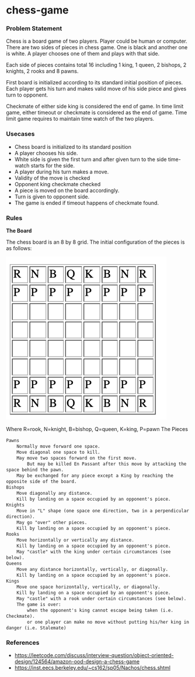 # chess-game

### Problem Statement

Chess is a board game of two players. Player could be human or computer. There are two sides of pieces in chess game. One is black and another one is white. A player chooses one of them and plays with that side.

Each side of pieces contains total 16 including 1 king, 1 queen, 2 bishops, 2 knights, 2 rooks and 8 pawns.

First board is initialized according to its standard initial position of pieces.
Each player gets his turn and makes valid move of his side piece and gives turn to opponent.

Checkmate of either side king is considered the end of game. In time limit game, either timeout or checkmate is considered as the end of game. Time limit game requires to maintain time watch of the two players.

### Usecases

* Chess board is initialized to its standard position
* A player chooses his side.
* White side is given the first turn and after given turn to the side time-watch starts for the side.
* A player during his turn makes a move.
* Validity of the move is checked
* Opponent king checkmate checked
* A piece is moved on the board accordingly.
* Turn is given to opponent side.
* The game is ended if timeout happens of checkmate found.

### Rules

**The Board**

The chess board is an 8 by 8 grid. The initial configuration of the pieces is as follows:


![chess board](./chess-board.png)


Where R=rook, N=knight, B=bishop, Q=queen, K=king, P=pawn
The Pieces

    Pawns
        Normally move forward one space.
        Move diagonal one space to kill.
        May move two spaces forward on the first move.
            But may be killed En Passant after this move by attacking the space behind the pawn.
        May be exchanged for any piece except a King by reaching the opposite side of the board.
    Bishops
        Move diagonally any distance.
        Kill by landing on a space occupied by an opponent's piece.
    Knights
        Move in "L" shape (one space one direction, two in a perpendicular direction).
        May go "over" other pieces.
        Kill by landing on a space occupied by an opponent's piece.
    Rooks
        Move horizontally or vertically any distance.
        Kill by landing on a space occupied by an opponent's piece.
        May "castle" with the king under certain circumstances (see below).
    Queens
        Move any distance horizontally, vertically, or diagonally.
        Kill by landing on a space occupied by an opponent's piece.
    Kings
        Move one space horizontally, vertically, or diagonally.
        Kill by landing on a space occupied by an opponent's piece.
        May "castle" with a rook under certain circumstances (see below).
        The game is over:
            when the opponent's king cannot escape being taken (i.e. Checkmate).
            or one player can make no move without putting his/her king in danger (i.e. Stalemate)



### References

* https://leetcode.com/discuss/interview-question/object-oriented-design/124564/amazon-ood-design-a-chess-game
* https://inst.eecs.berkeley.edu/~cs162/sp05/Nachos/chess.shtml